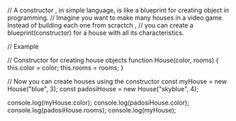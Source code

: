 // A constructor , in simple language, is like a blueprint for creating object in programming.
// Imagine you want to make many houses in a video game. Instead of building each one from scractch ,
// you can create a blueprint(constructor) for a house with all its characteristics.

// Example

// Constructor for creating house objects
function House(color, rooms) {
  this.color = color;
  this.rooms = rooms;
}

// Now you can create houses using the constructor
const myHouse = new House("blue", 3);
const padosiHouse = new House("skyblue", 4);

console.log(myHouse.color);
console.log(padosiHouse.color);
console.log(padosiHouse.rooms);
console.log(myHouse);
